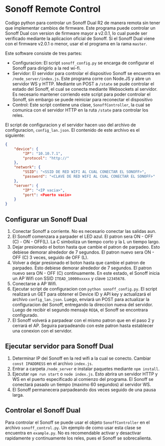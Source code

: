 # Sonoff Remote Control

Codigo python para controlar un Sonoff Dual R2 de manera remota sin tener que implementar cambios de firmware. Este programa puede controlar un Sonoff Dual con version de firmware mayor a v2.0.1, lo cual puede ser verificado mediante la aplicacion oficial de Sonoff. Si el Sonoff Dual viene con el firmware v2.0.1 o menor, usar el el programa en la rama `master`.

Este software consiste de tres partes:
 * Configuracion: El script `sonoff_config.py` se encarga de configurar el Sonoff para dirigirlo a la red wi-fi.
 * Servidor: El servidor para controlar el dispositivo Sonoff se encuentra en `/node_server/index.js`. Este programa corre con Node.JS y abre un servidor WS y HTTP. Mediante un POST a `/state` se pude controlar el estado del Sonoff, el cual se conecta mediante Websockets al servidor. Es necesario mantener corriendo este script para poder controlar el Sonoff, sin embargo se puede reiniciar para reconectar el dispositivo
 * Control: Este script contiene una clase, `SonoffController`, la cual se comunica con el servidor HTTP en la ruta `/state` para controlar los reles.

El script de configuracion y el servidor hacen uso del archivo de configuracion, `config_lan.json`. El contenido de este archivo es el siguiente:

```json
{
    "device": {
        "IP": "10.10.7.1",
        "protocol": "http://"
    },
    "network": {
        "SSID": "<SSID DE RED WIFI AL CUAL CONECTAR EL SONOFF>",
        "password": "<CLAVE DE RED WIFI AL CUAL CONECTAR EL SONOFF>"
    },
    "server": {
        "IP": "<IP vacia>",
        "port": <Puerto vacio>
    }
}
```

## Configurar un Sonoff Dual

 1. Conectar Sonoff a corriente. No es necesario conectar las salidas aun.
 2. El Sonoff comenzara a parpader el LED azul. El patron sera ON - OFF (C) - ON - OFF(L). La C simboliza un tiempo corto y la L un tiempo largo.
 3. Dejar presionado el boton hasta que cambie el patron de parpadeo. Esto debiese demorar alrededor de 7 segundos. El patron nuevo sera ON - OFF (C) 3 veces, seguido de OFF (L).
 4. Volver a dejar presionado el boton hasta que cambie el patron de parpadeo. Esto debiese demorar alrededor de 7 segundos. El patron nuevo sera ON - OFF (C) continuamente. En este estado, el Sonoff inicia un AP Wifi con SSID `ITEAD_10000xxxxx` y clave `12345678`.
 5. Conectarse a AP Wifi.
 6. Ejecutar script de configuracion con `python sonoff_config.py`. El script realizará un GET para obtener el Device ID y API key y actualizará el archivo `config_lan.json`. Luego, enviará un POST para actualizar la configuracion del Sonoff, entregando la direccion nueva del servidor. Luego de recibir el segundo mensaje `REQA`, el Sonoff se encontrara configurado.
 7. El Sonoff volverá a parpadear con el mismo patron que en el paso 2 y cerrará el AP. Seguira parpadeando con este patron hasta establecer una conexion con el servidor.

 ## Ejecutar servidor para Sonoff Dual
 1. Determinar IP del Sonoff en la red wifi a la cual se conecto. Cambiar `const IPADDRESS` en el archivo `index.js`.
 2. Entrar a carpeta `/node_server` e instalar paquetes mediante `npm install`.
 3. Ejecutar `npm run start` o `node index.js`. Esto abrira un servidor HTTP y WS en el puerto especificado al comienzo del programa. El Sonoff se conectará pasado un tiempo (maximo 60 segundos) al servidor WS.
 4. El Sonoff permanecera parpadeando dos veces seguido de una pausa larga.

 ## Controlar el Sonoff Dual

Para controlar el Sonoff se puede usar el objeto `SonoffController` en el archivo `sonoff_control.py`. Un ejemplo de como usar esta clase se encuentra en `example.py`. No es recomendable activar y desactivar rapidamente y continuamente los reles, pues el Sonoff se sobrecalienta.
